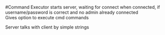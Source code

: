#Command Executor
starts server, waiting for connect
when connected, if username/password is correct
and no admin already connected
<br/>
Gives option to execute cmd commands

Server talks with client by simple strings